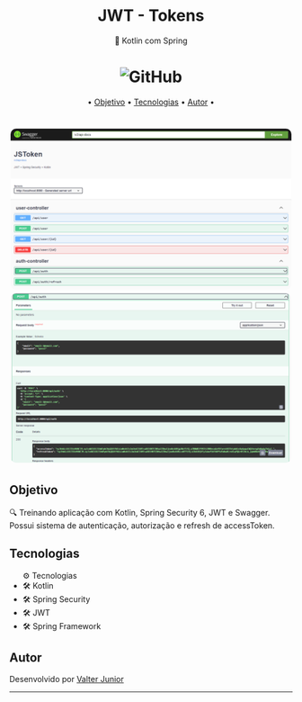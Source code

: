 <h1 align="center">JWT - Tokens</h1>


<p align="center"> 🚀 Kotlin com Spring</p>

<h1 align="center"><img alt="GitHub" src="https://img.shields.io/github/license/valtercfjunior/portfolio"></h1>

<p align="center">•
 <a href="#objetivo">Objetivo</a> •
 <a href="#tecnologias">Tecnologias</a> • 
 <a href="#autor">Autor</a> •
</p>



<h1 align="center">
    <img src="./public/mock1.png" style="width: 500px; border-radius:10px " >
    <img src="./public/mock2.png" style="width: 500px; border-radius:10px " >


</h1>

## **Objetivo**

<p> 🔍 Treinando aplicação com Kotlin, Spring Security 6, JWT e Swagger. Possui sistema de autenticação, autorização e refresh de accessToken. </p>



## **Tecnologias**



<ul> ⚙️ Tecnologias
    <li>🛠 Kotlin
    <li>🛠 Spring Security
    <li>🛠 JWT
    <li>🛠 Spring Framework


</ul>







## **Autor**

<p> Desenvolvido por <a href="https://github.com/valtercfjunior">Valter Junior</a>
</p>


****